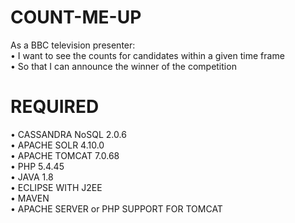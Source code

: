 # COUNT-ME-UP
  As a BBC television presenter:
<br> • I want to see the counts for candidates within a given time frame
<br> • So that I can announce the winner of the competition

# REQUIRED
•	CASSANDRA NoSQL 2.0.6
<br>•	APACHE SOLR 4.10.0
<br>•	APACHE TOMCAT 7.0.68
<br>•	PHP 5.4.45
<br>•	JAVA 1.8
<br>•	ECLIPSE WITH J2EE
<br>•	MAVEN
<br>•	APACHE SERVER or PHP SUPPORT FOR TOMCAT 

